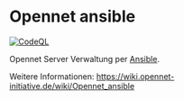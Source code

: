 # Opennet ansible
[![CodeQL](https://github.com/opennet-initiative/ansible/actions/workflows/codeql-analysis.yml/badge.svg)](https://github.com/opennet-initiative/ansible/actions/workflows/codeql-analysis.yml)

Opennet Server Verwaltung per [Ansible](https://www.ansible.com).

Weitere Informationen:
https://wiki.opennet-initiative.de/wiki/Opennet_ansible
